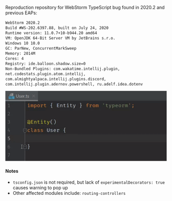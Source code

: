 Reproduction repository for WebStorm TypeScript bug found in 2020.2 and previous EAPs:

```
WebStorm 2020.2
Build #WS-202.6397.88, built on July 24, 2020
Runtime version: 11.0.7+10-b944.20 amd64
VM: OpenJDK 64-Bit Server VM by JetBrains s.r.o.
Windows 10 10.0
GC: ParNew, ConcurrentMarkSweep
Memory: 2014M
Cores: 4
Registry: ide.balloon.shadow.size=0
Non-Bundled Plugins: com.wakatime.intellij.plugin, net.codestats.plugin.atom.intellij, com.almightyalpaca.intellij.plugins.discord, com.intellij.plugin.adernov.powershell, ru.adelf.idea.dotenv
```

![](reproduction.gif)

#### Notes
- `tsconfig.json` is not required, but lack of `experimentalDecorators: true` causes warning to pop up
- Other affected modules include: `routing-controllers`
